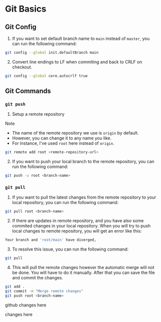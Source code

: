 # Git Basics

## Git Config

1. If you want to set default branch name to `main` instead of `master`, you can run the following command:

```bash
git config --global init.defaultBranch main
```

2. Convert line endings to LF when commiting and back to CRLF on checkout.

```bash
git config --global core.autocrlf true
```

## Git Commands

### `git push`

1. Setup a remote repository

> [!NOTE]
>
> - The name of the remote repository we use is `origin` by default.
> - However, you can change it to any name you like.
> - For instance, I've used `root` here instead of `origin`.

```bash
git remote add root <remote-repository-url>
```

2. If you want to push your local branch to the remote repository, you can run the following command:

```bash
git push -u root <branch-name>
```

### `git pull`

1. If you want to pull the latest changes from the remote repository to your local repository, you can run the following command:

```bash
git pull root <branch-name>
```

2. If there are updates in remote repository, and you have also some commited changes in your local repository. When you will try to push local changes to remote repository, you will get an error like this:

```bash
Your branch and 'root/main' have diverged,
```

3. To resolve this issue, you can run the following command:

```bash
git pull
```

4. This will pull the remote changes however the automatic merge will not be done. You will have to do it manually. After that you can save the file and commit the changes.

```bash
git add .
git commit -m "Merge remote changes"
git push root <branch-name>
```

github changes here

changes here
